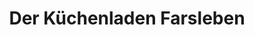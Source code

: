 ---
title: "Der Küchenladen Farsleben"
url: /wolmirstedt/der-kuechenladen-farsleben/
shop: Küchen
---